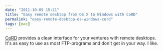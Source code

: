 ```yaml
---
date: "2011-10-09 15:21"
title: "Easy remote desktop from OS X to Windows with CoRD"
permalink: "easy-remote-desktop-os-windows-cord"
tags: [mac]
---
```


<a href="http://cord.sourceforge.net/">CoRD</a> provides a clean interface for your ventures with remote desktops. It's as easy to use as most FTP-programs and don't get in your way. I like.
